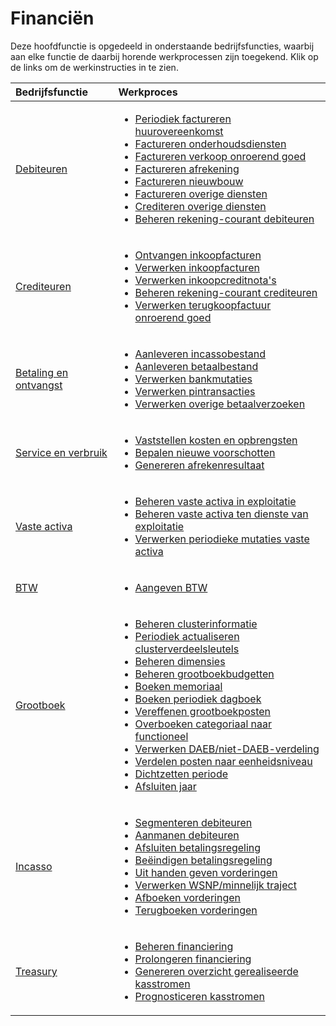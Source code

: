 # Financiën

Deze hoofdfunctie is opgedeeld in onderstaande bedrijfsfuncties, waarbij aan elke functie de daarbij horende werkprocessen zijn toegekend. Klik op de links om de werkinstructies in te zien.

Bedrijfsfunctie | Werkproces
:--- | :---
[Debiteuren](debiteuren/) | <ul><li>[Periodiek factureren huurovereenkomst](debiteuren/periodiek-factureren-huurovereenkomst/)</li><li>[Factureren onderhoudsdiensten](debiteuren/factureren-onderhoudsdiensten/)</li><li>[Factureren verkoop onroerend goed](debiteuren/factureren-verkoop-onroerend-goed/)</li><li>[Factureren afrekening](debiteuren/factureren-afrekening/)</li><li>[Factureren nieuwbouw](debiteuren/factureren-nieuwbouw/)</li><li>[Factureren overige diensten](debiteuren/factureren-overige-diensten/)</li><li>[Crediteren overige diensten](debiteuren/crediteren-overige-diensten/)</li><li>[Beheren rekening-courant debiteuren](debiteuren/beheren-rekening-courant-debiteuren/)</li></ul>
[Crediteuren](crediteuren/) | <ul><li>[Ontvangen inkoopfacturen](crediteuren/ontvangen-inkoopfacturen/)</li><li>[Verwerken inkoopfacturen](crediteuren/verwerken-inkoopfacturen/)</li><li>[Verwerken inkoopcreditnota's](crediteuren/verwerken-inkoopcreditnotas/)</li><li>[Beheren rekening-courant crediteuren](crediteuren/beheren-rekening-courant-crediteuren/)</li><li>[Verwerken terugkoopfactuur onroerend goed](verwerken-terugkoopfactuur-onroerend-goed/)</li></ul>
[Betaling en ontvangst](betalen-en-ontvangen/) | <ul><li>[Aanleveren incassobestand](betalen-en-ontvangen/aanleveren-incassobestand/)</li><li>[Aanleveren betaalbestand](betalen-en-ontvangen/aanleveren-betaalbestand/)</li><li>[Verwerken bankmutaties](betalen-en-ontvangen/verwerken-bankmutaties/)</li><li>[Verwerken pintransacties](betalen-en-ontvangen/verwerken-pintransacties/)</li><li>[Verwerken overige betaalverzoeken](betalen-en-ontvangen/verwerken-overige-betaalverzoeken/)</li></ul>
[Service en verbruik](service-en-verbruik/) | <ul><li>[Vaststellen kosten en opbrengsten](service-en-verbruik/vaststellen-kosten-en-opbrengsten/)</li><li>[Bepalen nieuwe voorschotten](service-en-verbruik/bepalen-nieuwe-voorschotten/)</li><li>[Genereren afrekenresultaat](service-en-verbruik/genereren-afrekenresultaat/)</li></ul>
[Vaste activa](vaste-activa/) | <ul><li>[Beheren vaste activa in exploitatie](vaste-activa/beheren-vaste-activa-in-exploitatie/)</li><li>[Beheren vaste activa ten dienste van exploitatie](vaste-activa/beheren-vaste-activa-ten-dienste-van-exploitatie/)</li><li>[Verwerken periodieke mutaties vaste activa](vaste-activa/verwerken-periodieke-mutaties-vaste-activa/)</li></ul>
[BTW](btw/) | <ul><li>[Aangeven BTW](btw/aangeven-btw/)</li></ul>
[Grootboek](grootboek/) | <ul><li>[Beheren clusterinformatie](grootboek/beheren-clusterinformatie/)</li><li>[Periodiek actualiseren clusterverdeelsleutels](grootboek/periodiek-actualiseren-clusterverdeelsleutels/)</li><li>[Beheren dimensies](grootboek/beheren-dimensies/)</li><li>[Beheren grootboekbudgetten](grootboek/beheren-grootboekbudgetten/)</li><li>[Boeken memoriaal](grootboek/boeken-memoriaal/)</li><li>[Boeken periodiek dagboek](grootboek/boeken-periodiek-dagboek/)</li><li>[Vereffenen grootboekposten](grootboek/vereffenen-grootboekposten/)</li><li>[Overboeken categoriaal naar functioneel](grootboek/overboeken-categoriaal-naar-functioneel/)</li><li>[Verwerken DAEB/niet-DAEB-verdeling](grootboek/Verwerken-daeb-niet-daeb-verdeling/)</li><li>[Verdelen posten naar eenheidsniveau](grootboek/verdelen-posten-naar-eenheidsniveau/)</li><li>[Dichtzetten periode](grootboek/dichtzetten-periode/)</li><li>[Afsluiten jaar](grootboek/afsluiten-jaar/)</li></ul>
[Incasso](incasso/) | <ul><li>[Segmenteren debiteuren](incasso/segmenteren-debiteuren/)</li><li>[Aanmanen debiteuren](incasso/aanmanen-debiteuren/)</li><li>[Afsluiten betalingsregeling](incasso/afsluiten-betalingsregeling/)</li><li>[Beëindigen betalingsregeling](incasso/beëindigen-betalingsregeling/)</li><li>[Uit handen geven vorderingen](incasso/uit-handen-geven-vorderingen/)</li><li>[Verwerken WSNP/minnelijk traject](incasso/verwerken-wsnp-minnelijk-traject/)</li><li>[Afboeken vorderingen](incasso/afboeken-vorderingen/)</li><li>[Terugboeken vorderingen](incasso/terugboeken-vorderingen/)</li></ul>
[Treasury](treasury/) | <ul><li>[Beheren financiering](treasury/beheren-financiering/)</li><li>[Prolongeren financiering](treasury/prolongeren-financiering/)</li><li>[Genereren overzicht gerealiseerde kasstromen](treasury/genereren-overzicht-gerealiseerde-kasstromen/)</li><li>[Prognosticeren kasstromen](treasury/prognosticeren-kasstromen/)</li></ul>
